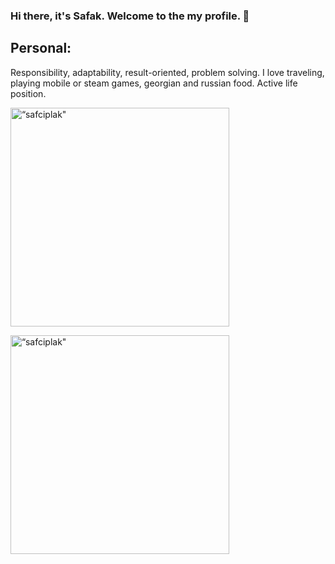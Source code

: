 ### Hi there, it's Safak. Welcome to the my profile. 👋

## Personal:
Responsibility, adaptability, result-oriented, problem solving. I love traveling, playing mobile or steam games, georgian and russian food. Active life position.

<p>
<img width="350px" src=“https://github-readme-stats.vercel.app/api?username=safciplak&show_icons=true&locale=en&hide_border=true&theme=tokyonight" alt=“safciplak" />
</p>
<p>
<img width="350px" src=“https://github-readme-stats.vercel.app/api/top-langs?username=safciplak&show_icons=true&locale=en&layout=compact&hide_border=true&theme=tokyonight" alt=“safciplak" />
</p>


<!--
**safciplak/safciplak** is a ✨ _special_ ✨ repository because its `README.md` (this file) appears on your GitHub profile.

Here are some ideas to get you started:

- 🔭 I’m currently working on ...
- 🌱 I’m currently learning ...
- 👯 I’m looking to collaborate on ...
- 🤔 I’m looking for help with ...
- 💬 Ask me about ...
- 📫 How to reach me: ...
- 😄 Pronouns: ...
- ⚡ Fun fact: ...
-->
